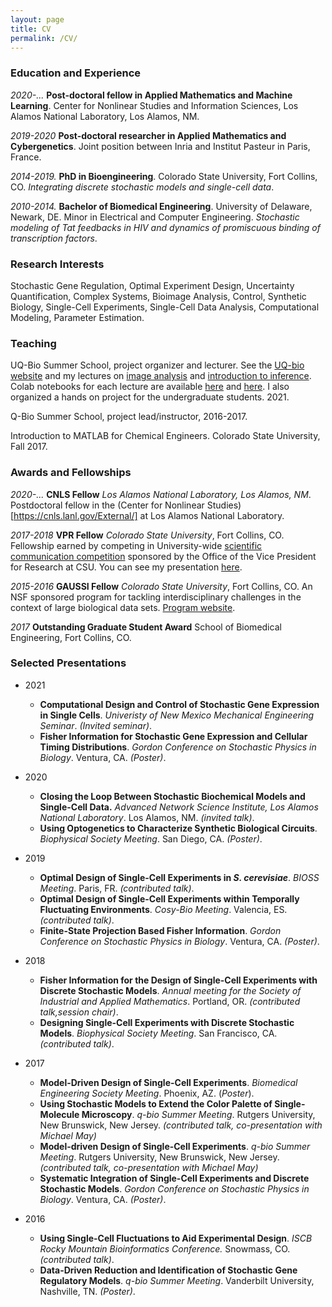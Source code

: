 ```yaml
---
layout: page
title: CV
permalink: /CV/
---
```

### Education and Experience
*2020-...* **Post-doctoral fellow in Applied Mathematics and Machine Learning**. Center for Nonlinear Studies and Information Sciences, Los Alamos National Laboratory, Los Alamos, NM. 

*2019-2020* **Post-doctoral researcher in Applied Mathematics and Cybergenetics**. Joint position between Inria and Institut Pasteur in Paris, France. 

*2014-2019.* **PhD in Bioengineering**. Colorado State University, Fort Collins, CO. _Integrating discrete stochastic models and single-cell data_. 

*2010-2014.* **Bachelor of Biomedical Engineering**. University of Delaware, Newark, DE. Minor in Electrical and Computer Engineering. _Stochastic modeling of Tat feedbacks in HIV and dynamics of promiscuous binding of transcription factors_. 
### Research Interests
Stochastic Gene Regulation, Optimal Experiment Design, Uncertainty Quantification, Complex Systems, Bioimage Analysis, Control, Synthetic Biology, Single-Cell Experiments, Single-Cell Data Analysis, Computational Modeling, Parameter Estimation.
### Teaching
UQ-Bio Summer School, project organizer and lecturer. See the [UQ-bio website](ihttps://q-bio.org/wp/) and my lectures on [image analysis](https://q-bio.org/wp/mod1_imaging/) and [introduction to inference](https://q-bio.org/wp/home/2021schedule/mod-4-single-cell-master-equations/). Colab notebooks for each lecture are available [here](https://colab.research.google.com/drive/1sxTz46Nwaol15dCML3ZGqoV46ehBJtMP?usp=sharing) and [here](https://colab.research.google.com/drive/11UUXs2-2WMo0tbXKABpPkwuMPN7H-XMx?usp=sharing). I also organized a hands on project for the undergraduate students. 2021. 

Q-Bio Summer School, project lead/instructor, 2016-2017. 

Introduction to MATLAB for Chemical Engineers. Colorado State University, Fall 2017.
### Awards and Fellowships
*2020-...* **CNLS Fellow** *Los Alamos National Laboratory, Los Alamos, NM*. Postdoctoral fellow in the (Center for Nonlinear Studies)[https://cnls.lanl.gov/External/] at Los Alamos National Laboratory. 

*2017-2018* **VPR Fellow** *Colorado State University*, Fort Collins, CO.
Fellowship earned by competing in University-wide [scientific communication competition]("https://vpr.colostate.edu/vpr-fellows-program/") sponsored by the Office of the Vice President for Research at CSU. You can see my presentation [here](https://www.youtube.com/watch?v=D9zbiR2Fc7w).

*2015-2016* **GAUSSI Fellow** *Colorado State University*, Fort Collins, CO.
An NSF sponsored program for tackling interdisciplinary challenges in the context of large biological data sets. [Program website]("http://gaussi.colostate.edu").

*2017* **Outstanding Graduate Student Award** School of Biomedical Engineering, Fort Collins, CO.
### Selected Presentations
* 2021
    * **Computational Design and Control of Stochastic Gene Expression in Single Cells**. *Univeristy of New Mexico Mechanical Engineering Seminar*. _(Invited seminar)_. 
    * **Fisher Information for Stochastic Gene Expression and Cellular Timing Distributions**. *Gordon Conference on Stochastic Physics in Biology*. Ventura, CA. _(Poster)_.
* 2020
    * **Closing the Loop Between Stochastic Biochemical Models and Single-Cell Data.** *Advanced Network Science Institute, Los Alamos National Laboratory*. Los Alamos, NM. _(invited talk)_.
    * **Using Optogenetics to Characterize Synthetic Biological Circuits**. *Biophysical Society Meeting*. San Diego, CA. _(Poster)_. 

* 2019
    * **Optimal Design of Single-Cell Experiments in _S. cerevisiae_**. *BIOSS Meeting*. Paris, FR. _(contributed talk)_.
    * **Optimal Design of Single-Cell Experiments within Temporally Fluctuating Environments**. *Cosy-Bio Meeting*. Valencia, ES. _(contributed talk)_.
    * **Finite-State Projection Based Fisher Information**. *Gordon Conference on Stochastic Physics in Biology*. Ventura, CA. _(Poster)_.
* 2018
    * **Fisher Information for the Design of Single-Cell Experiments with Discrete Stochastic Models**. *Annual meeting for the Society of Industrial and Applied Mathematics*. Portland, OR. _(contributed talk,session chair)_.
    * **Designing Single-Cell Experiments with Discrete Stochastic Models**. *Biophysical Society Meeting*. San Francisco, CA. _(contributed talk)_.
* 2017
    * **Model-Driven Design of Single-Cell Experiments**. *Biomedical Engineering Society Meeting*. Phoenix, AZ. (_Poster_).
    * **Using Stochastic Models to Extend the Color Palette of Single-Molecule Microscopy**. *q-bio Summer Meeting*. Rutgers University, New Brunswick, New Jersey. _(contributed talk, co-presentation with Michael May)_
    * **Model-driven Design of Single-Cell Experiments**. *q-bio Summer Meeting*. Rutgers University, New Brunswick, New Jersey. _(contributed talk, co-presentation with Michael May)_
    * **Systematic Integration of Single-Cell Experiments and Discrete Stochastic Models**. *Gordon Conference on Stochastic Physics in Biology*. Ventura, CA. _(Poster)_.
* 2016
    * **Using Single-Cell Fluctuations to Aid Experimental Design**. *ISCB Rocky Mountain Bioinformatics Conference.* Snowmass, CO. _(contributed talk)_.
    * **Data-Driven Reduction and Identification of Stochastic Gene Regulatory Models**. *q-bio Summer Meeting*. Vanderbilt University, Nashville, TN. _(Poster)_.
